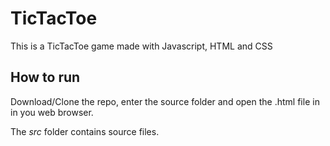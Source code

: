 # TicTacToe

This is a TicTacToe game made with Javascript, HTML and CSS

## How to run

Download/Clone the repo, enter the source folder and open the .html file in in you web browser.

The *src* folder contains source files.
